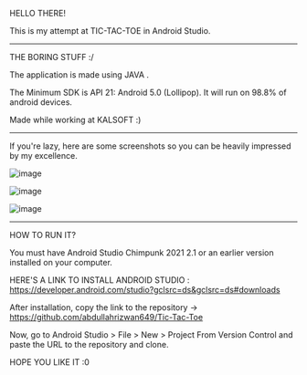 HELLO THERE!

This is my attempt at TIC-TAC-TOE in Android Studio.
___________________________________________________________________________________________________________

THE BORING STUFF :/

The application is made using JAVA .

The Minimum SDK is API 21: Android 5.0 (Lollipop). It will run on 98.8% of android devices.

Made while working at KALSOFT :)
___________________________________________________________________________________________________________

If you're lazy, here are some screenshots so you can be heavily impressed by my excellence.

![image](https://user-images.githubusercontent.com/100567651/186664354-0baf904a-c4b5-46a8-baa8-df878980c36f.png)

![image](https://user-images.githubusercontent.com/100567651/186664437-26e1755a-81ce-4b64-934f-c8040571d9bf.png)

![image](https://user-images.githubusercontent.com/100567651/186664671-da9c28d4-c67f-4cae-aba2-9ed575aeb3ac.png)
__________________________________________________________________________________________________________
HOW TO RUN IT?

You must have Android Studio Chimpunk 2021 2.1 or an earlier version installed on your computer.

HERE'S A LINK TO INSTALL ANDROID STUDIO : https://developer.android.com/studio?gclsrc=ds&gclsrc=ds#downloads

After installation, copy the link to the repository -> https://github.com/abdullahrizwan649/Tic-Tac-Toe

Now, go to Android Studio > File > New > Project From Version Control and paste the URL to the repository and clone.

HOPE YOU LIKE IT :0
